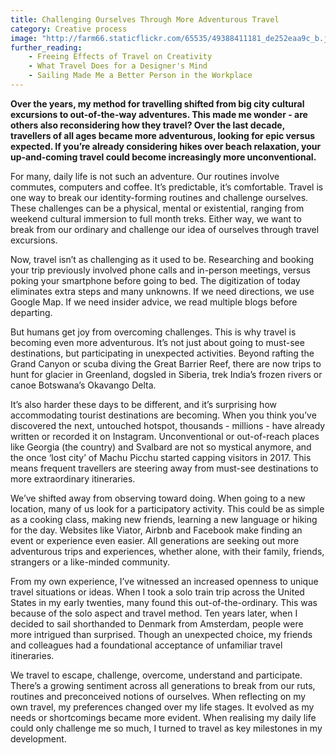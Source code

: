 ```yaml
---
title: Challenging Ourselves Through More Adventurous Travel
category: Creative process
image: "http://farm66.staticflickr.com/65535/49388411181_de252eaa9c_b.jpg"
further_reading:
    - Freeing Effects of Travel on Creativity
    - What Travel Does for a Designer's Mind
    - Sailing Made Me a Better Person in the Workplace
---
```


**Over the years, my method for travelling shifted from big city cultural excursions to out-of-the-way adventures. This made me wonder - are others also reconsidering how they travel? Over the last decade, travellers of all ages became more adventurous, looking for epic versus expected. If you’re already considering hikes over beach relaxation, your up-and-coming travel could become increasingly more unconventional.**

For many, daily life is not such an adventure. Our routines involve commutes, computers and coffee. It’s predictable, it’s comfortable. Travel is one way to break our identity-forming routines and challenge ourselves. These challenges can be a physical, mental or existential, ranging from weekend cultural immersion to full month treks. Either way, we want to break from our ordinary and challenge our idea of ourselves through travel excursions. 

Now, travel isn’t as challenging as it used to be. Researching and booking your trip previously involved phone calls and in-person meetings, versus poking your smartphone before going to bed. The digitization of today eliminates extra steps and many unknowns. If we need directions, we use Google Map. If we need insider advice, we read multiple blogs before departing. 

But humans get joy from overcoming challenges. This is why travel is becoming even more adventurous. It’s not just about going to must-see destinations, but participating in unexpected activities. Beyond rafting the Grand Canyon or scuba diving the Great Barrier Reef, there are now trips to hunt for glacier in Greenland, dogsled in Siberia, trek India’s frozen rivers or canoe Botswana’s Okavango Delta.

It’s also harder these days to be different, and it’s surprising how accommodating tourist destinations are becoming. When you think you’ve discovered the next, untouched hotspot, thousands - millions - have already written or recorded it on Instagram. Unconventional or out-of-reach places like Georgia (the country) and Svalbard are not so mystical anymore, and the once ‘lost city’ of Machu Picchu started capping visitors in 2017. This means frequent travellers are steering away from must-see destinations to more extraordinary itineraries. 

We’ve shifted away from observing toward doing. When going to a new location, many of us look for a participatory activity. This could be as simple as a cooking class, making new friends, learning a new language or hiking for the day. Websites like Viator, Airbnb and Facebook make finding an event or experience even easier. All generations are seeking out more adventurous trips and experiences, whether alone, with their family, friends, strangers or a like-minded community. 

From my own experience, I’ve witnessed an increased openness to unique travel situations or ideas. When I took a solo train trip across the United States in my early twenties, many found this out-of-the-ordinary. This was because of the solo aspect and travel method. Ten years later, when I decided to sail shorthanded to Denmark from Amsterdam, people were more intrigued than surprised. Though an unexpected choice, my friends and colleagues had a foundational acceptance of unfamiliar travel itineraries.

We travel to escape, challenge, overcome, understand and participate. There’s a growing sentiment across all generations to break from our ruts, routines and preconceived notions of ourselves. When reflecting on my own travel, my preferences changed over my life stages. It evolved as my needs or shortcomings became more evident. When realising my daily life could only challenge me so much, I turned to travel as key milestones in my development.